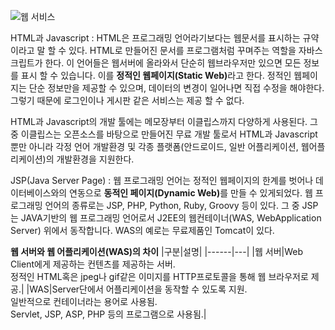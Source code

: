 ![웹 서비스](https://user-images.githubusercontent.com/59801728/72776469-a8cb3d80-3c55-11ea-8041-02f76fd1719e.png)


HTML과 Javascript
: HTML은 프로그래밍 언어라기보다는 웹문서를 표시하는 규약이라고 말 할 수 있다. HTML로 만들어진 문서를 프로그램처럼 꾸며주는 역할을 자바스크립트가 한다. 이 언어들은 웹서버에 올라와서 단순히 웹브라우저만 있으면 모든 정보를 표시 할 수 있습니다. 이를 <b>정적인 웹페이지(Static Web)</b>라고 한다. 정적인 웹페이지는 단순 정보만을 제공할 수 있으며, 데이터의 변경이 일어나면 직접 수정을 해야한다. 그렇기 때문에 로그인이나 게시판 같은 서비스는 제공 할 수 없다.

HTML과 Javascript의 개발 툴에는 메모장부터 이클립스까지 다양하게 사용된다. 그 중 이클립스는 오픈소스를 바탕으로 만들어진 무료 개발 툴로서 HTML과 Javascript 뿐만 아니라 각정 언어 개발환경 및 각종 플랫폼(안드로이드, 일반 어플리케이션, 웹어플리케이션)의 개발환경을 지원한다.


JSP(Java Server Page)
: 웹 프로그래밍 언어는 정적인 웹페이지의 한계를 벗어나 데이터베이스와의 연동으로 <b>동적인 페이지(Dynamic Web)</b>를 만들 수 있게되었다. 웹 프로그래밍 언어의 종류로는 JSP, PHP, Python, Ruby, Groovy 등이 있다. 그 중 JSP는 JAVA기반의 웹 프로그래밍 언어로서 J2EE의 웹컨테이너(WAS, WebApplication Server) 위에서 동작합니다. WAS의 예로는 무료제품인 Tomcat이 있다.


<b>웹 서버와 웹 어플리케이션(WAS)의 차이</b>
|구분|설명|
|------|---|
|웹 서버|Web Client에게 제공하는 컨텐츠를 제공하는 서버.<br>정적인 HTML혹은 jpeg나 gif같은 이미지를 HTTP프로토콜을 통해 웹 브라우저로 제공.|
|WAS|Server단에서 어플리케이션을 동작할 수 있도록 지원.<br>일반적으로 컨테이너라는 용어로 사용됨.<br>Servlet, JSP, ASP, PHP 등의 프로그램으로 사용됨.|